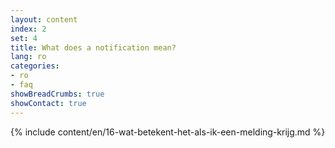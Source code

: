 ```yaml
---
layout: content
index: 2
set: 4 
title: What does a notification mean?
lang: ro
categories:
- ro
- faq
showBreadCrumbs: true
showContact: true
---
```

{% include content/en/16-wat-betekent-het-als-ik-een-melding-krijg.md %}
